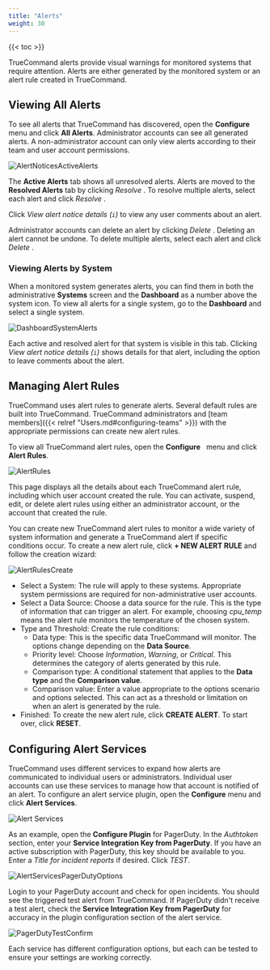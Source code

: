 ```yaml
---
title: "Alerts"
weight: 30
---
```


{{< toc >}}

TrueCommand alerts provide visual warnings for monitored systems that require attention.
Alerts are either generated by the monitored system or an alert rule created in TrueCommand.

## Viewing All Alerts

To see all alerts that TrueCommand has discovered, open the **Configure** <i class="fa fa-cog" aria-hidden="true" title="Settings"></i> menu and click **All Alerts**.
Administrator accounts can see all generated alerts.
A non-administrator account can only view alerts according to their team and user account permissions.

![AlertNoticesActiveAlerts](/images/TrueCommand/1.3/AlertNoticesActiveAlerts.png "Active Alerts")

The **Active Alerts** tab shows all unresolved alerts.
Alerts are moved to the **Resolved Alerts** tab by clicking *Resolve* <i class="fa fa-check" aria-hidden="true" title="check"></i>.
To resolve multiple alerts, select each alert and click *Resolve* <i class="fa fa-check" aria-hidden="true" title="check"></i>.

Click *View alert notice details (`i`)* to view any user comments about an alert.

Administrator accounts can delete an alert by clicking *Delete* <i class="fa fa-trash" aria-hidden="true" title="Delete"></i>.
Deleting an alert cannot be undone.
To delete multiple alerts, select each alert and click *Delete* <i class="fa fa-trash" aria-hidden="true" title="Delete"></i>.

### Viewing Alerts by System

When a monitored system generates alerts, you can find them in both the administrative **Systems** screen and the **Dashboard** as a number above the system icon.
To view all alerts for a single system, go to the **Dashboard** and select a single system.

![DashboardSystemAlerts](/images/TrueCommand/1.3/DashboardSystemAlerts.png "Dashboard: System Alerts")

Each active and resolved alert for that system is visible in this tab.
Clicking *View alert notice details (`i`)* shows details for that alert, including the option to leave comments about the alert.

## Managing Alert Rules

TrueCommand uses alert rules to generate alerts.
Several default rules are built into TrueCommand.
TrueCommand administrators and [team members]({{< relref "Users.md#configuring-teams" >}}) with the appropriate permissions can create new alert rules.

To view all TrueCommand alert rules, open the **Configure** <i class="fa fa-cog" aria-hidden="true" title="Settings"></i>&nbsp; menu and click **Alert Rules**.

![AlertRules](/images/TrueCommand/1.3/AlertRules.png "Alert Rules")

This page displays all the details about each TrueCommand alert rule, including which user account created the rule.
You can activate, suspend, edit, or delete alert rules using either an administrator account, or the account that created the rule.

You can create new TrueCommand alert rules to monitor a wide variety of system information and generate a TrueCommand alert if specific conditions occur.
To create a new alert rule, click **+ NEW ALERT RULE** and follow the creation wizard:

![AlertRulesCreate](/images/TrueCommand/1.3/AlertRulesCreate.png "Create new Alert Rule")

* Select a System: The rule will apply to these systems.
  Appropriate system permissions are required for non-administrative user accounts.
* Select a Data Source: Choose a data source for the rule.
  This is the type of information that can trigger an alert.
  For example, choosing *cpu_temp* means the alert rule monitors the temperature of the chosen system.
* Type and Threshold: Create the rule conditions:
  * Data type: This is the specific data TrueCommand will monitor.
    The options change depending on the **Data Source**.
  * Priority level: Choose *Information*, *Warning*, or *Critical*.
    This determines the category of alerts generated by this rule.
  * Comparison type: A conditional statement that applies to the **Data type** and the **Comparison value**.
  * Comparison value: Enter a value appropriate to the options scenario and options selected.
    This can act as a threshold or limitation on when an alert is generated by the rule.
* Finished: To create the new alert rule, click **CREATE ALERT**. To start over, click **RESET**.

## Configuring Alert Services

TrueCommand uses different services to expand how alerts are communicated to individual users or administrators.
Individual user accounts can use these services to manage how that account is notified of an alert.
To configure an alert service plugin, open the **Configure** <i class="fa fa-cog" aria-hidden="true" title="Settings"></i> menu and click **Alert Services**.

![Alert Services](/images/TrueCommand/1.3/AlertServices.png "Alert Services")

As an example, open the **Configure Plugin** <i class="fa fa-cog" aria-hidden="true" title="Settings"></i> for PagerDuty.  In the
*Authtoken* section, enter your **Service Integration Key from PagerDuty**.  If you have an active subscription with PagerDuty, this key should be available to you. 
Enter a *Title for incident reports* if desired. Click *TEST*.

![AlertServicesPagerDutyOptions](/images/TrueCommand/1.3/AlertServicesPagerDutyOptions.png "Alert Services: Pager Duty options")

Login to your PagerDuty account and check for open incidents.
You should see the triggered test alert from TrueCommand.
If PagerDuty didn't receive a test alert, check the **Service Integration Key from PagerDuty** for accuracy in the plugin configuration section of the alert service.

![PagerDutyTestConfirm](/images/TrueCommand/1.3/PagerDutyTestConfirm.png "Confirming the Pager Duty test")

Each service has different configuration options, but each can be tested to ensure your settings are working correctly.
